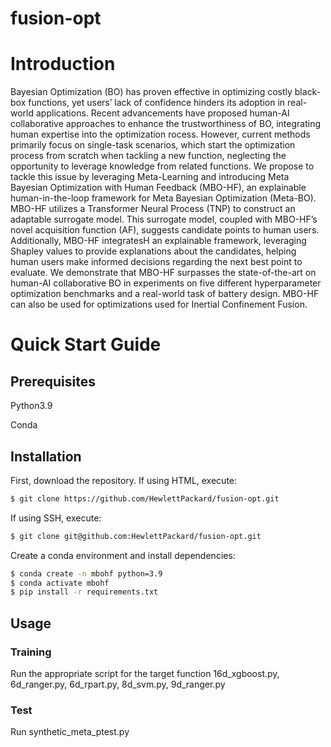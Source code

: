 # fusion-opt

<h1> Introduction </h1>
Bayesian Optimization (BO) has proven effective in optimizing costly black-box functions, yet users’ lack of confidence hinders its adoption in real-world applications. Recent advancements have proposed human-AI collaborative approaches to enhance the trustworthiness of BO, integrating human expertise into the optimization rocess. 
However, current methods primarily focus on single-task scenarios, which start the optimization process from scratch when tackling a new function, neglecting the opportunity to leverage knowledge from related functions. We propose to tackle this issue by leveraging Meta-Learning and introducing Meta Bayesian Optimization with Human Feedback (MBO-HF), an explainable human-in-the-loop framework for Meta Bayesian Optimization (Meta-BO). MBO-HF utilizes a Transformer Neural Process (TNP) to construct an adaptable surrogate model. This surrogate model, coupled with MBO-HF’s novel acquisition function (AF), suggests candidate points to human users. Additionally, MBO-HF integratesH an explainable framework, leveraging Shapley values to provide explanations about the candidates, helping human users make informed decisions regarding the next best point to evaluate. We demonstrate that MBO-HF surpasses the state-of-the-art on human-AI collaborative BO in experiments on five different hyperparameter
optimization benchmarks and a real-world task of battery design. MBO-HF can also be used for optimizations used for Inertial Confinement Fusion.

<h1>Quick Start Guide</h1>
<h2>Prerequisites</h2>
Python3.9

Conda

## Installation
First, download the repository. If using HTML, execute:
```bash
$ git clone https://github.com/HewlettPackard/fusion-opt.git
```

If using SSH, execute:
```bash
$ git clone git@github.com:HewlettPackard/fusion-opt.git
```


Create a conda environment and install dependencies:
```bash
$ conda create -n mbohf python=3.9
$ conda activate mbohf
$ pip install -r requirements.txt
```

## Usage

<h3>Training  </h3> Run the appropriate script for the target function 16d_xgboost.py, 6d_ranger.py, 6d_rpart.py, 8d_svm.py, 9d_ranger.py
<h3>Test</h3>  Run synthetic_meta_ptest.py







